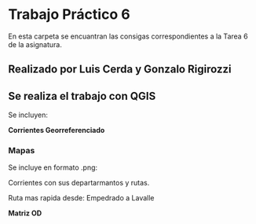# Trabajo Práctico 6

En esta carpeta se encuantran las consigas correspondientes a la Tarea 6 de la asignatura.


## Realizado por Luis Cerda y Gonzalo Rigirozzi

## Se realiza el trabajo con QGIS

Se incluyen:

**Corrientes Georreferenciado**


### Mapas ###

Se incluye en formato .png:

Corrientes con sus departarmantos y rutas.


Ruta mas rapida desde: Empedrado a Lavalle


**Matriz OD**
